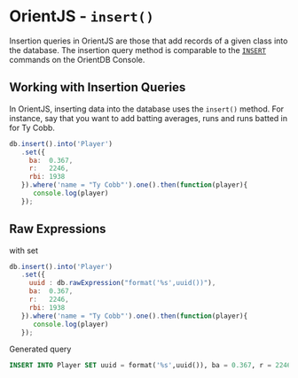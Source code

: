 # OrientJS - `insert()`

Insertion queries in OrientJS are those that add records of a given class into the database.  The insertion query method is comparable to the [`INSERT`](SQL-Insert.md) commands on the OrientDB Console.

## Working with Insertion Queries

In OrientJS, inserting data into the database uses the `insert()` method.  For instance, say that you want to add batting averages, runs and runs batted in for Ty Cobb.


```js
db.insert().into('Player')
   .set({
     ba:  0.367,
     r:   2246,
     rbi: 1938
   }).where('name = "Ty Cobb"').one().then(function(player){
      console.log(player)
   });
```


## Raw Expressions

with set
```js
db.insert().into('Player')
   .set({
     uuid : db.rawExpression("format('%s',uuid())"),
     ba:  0.367,
     r:   2246,
     rbi: 1938
   }).where('name = "Ty Cobb"').one().then(function(player){
      console.log(player)
   });
```

Generated query

```sql
INSERT INTO Player SET uuid = format('%s',uuid()), ba = 0.367, r = 2246, rbi = 1938
```
